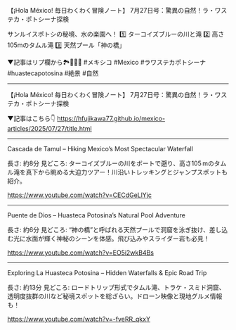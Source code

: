 【¡Hola México! 毎日わくわく冒険ノート】
7月27日号：驚異の自然！ラ・ワステカ・ポトシーナ探検

サンルイスポトシの秘境、水の楽園へ！
1️⃣ ターコイズブルーの川と滝
2️⃣ 高さ105mのタムル滝
3️⃣ 天然プール「神の橋」

▼記事はリプ欄から🏞️🚣‍♂️💦
#メキシコ #Mexico #ラワステカポトシーナ #huastecapotosina #絶景 #自然

---

【¡Hola México! 毎日わくわく冒険ノート】
7月27日号：驚異の自然！ラ・ワステカ・ポトシーナ探検

▼記事はこちら👇
https://hfujikawa77.github.io/mexico-articles/2025/07/27/title.html

---

Cascada de Tamul – Hiking Mexico’s Most Spectacular Waterfall

長さ: 約8分
見どころ: ターコイズブルーの川をボートで遡り、高さ105 mのタムル滝を真下から眺める大迫力ツアー！川沿いトレッキングとジャンプスポットも紹介。

https://www.youtube.com/watch?v=CECdGeLlYjc

---

Puente de Dios – Huasteca Potosina’s Natural Pool Adventure

長さ: 約6分
見どころ: “神の橋”と呼ばれる天然プールで洞窟を泳ぎ抜け、差し込む光に水面が輝く神秘のシーンを体感。飛び込みやスライダー岩も必見！

https://www.youtube.com/watch?v=EO5i2wkB4Bs

---

Exploring La Huasteca Potosina – Hidden Waterfalls & Epic Road Trip

長さ: 約13分
見どころ: ロードトリップ形式でタムル滝、トラケ・スミド洞窟、透明度抜群の川など秘境スポットを総ざらい。ドローン映像と現地グルメ情報も！

https://www.youtube.com/watch?v=-fveRR_qkxY
